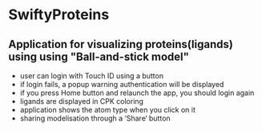 # SwiftyProteins

Application for visualizing proteins(ligands) using using "Ball-and-stick model"
---------------------------------------------------------------------------------------------------------------
- user can login with Touch ID using a button
- if login fails, a popup warning authentication will be displayed
- if you press Home button and relaunch the app, you should login again
- ligands are displayed in CPK coloring
- application shows the atom type when you click on it
- sharing modelisation through a ‘Share‘ button
